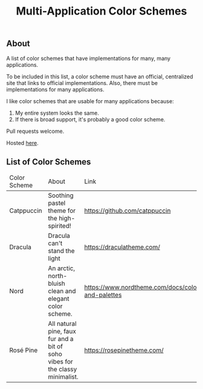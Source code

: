 <body>
  <header><h1>Multi-Application Color Schemes</h1></header>
  <main>
    <h2>About</h2>
    <p>
      A list of color schemes that have implementations for many, many
      applications.
    </p>
    <p>
      To be included in this list, a color scheme must have an official,
      centralized site that links to official implementations. Also, there
      must be implementations for many applications.
    </p>
    <p>I like color schemes that are usable for many applications because:</p>
    <ol>
      <li>My entire system looks the same.</li>
      <li>If there is broad support, it's probably a good color scheme.</li>
    </ol>
    <p>Pull requests welcome.</p>
    <p>Hosted <a href="https://multi-application-color-schemes.tomontheinternet.com">here</a>.</p>
    <h2>List of Color Schemes</h2>
    <table>
      <thead>
        <tr>
          <td>Color Scheme</td>
          <td>About</td>
          <td>Link</td>
        </tr>
      </thead>
      <tbody>
        <tr>
          <td>Catppuccin</td>
          <td>Soothing pastel theme for the high-spirited!</td>
          <td>
            <a href="https://github.com/catppuccin"
              >https://github.com/catppuccin</a
            >
          </td>
        </tr>
        <tr>
          <td>Dracula</td>
          <td>Dracula can't stand the light</td>
          <td>
            <a href="https://draculatheme.com/">https://draculatheme.com/</a>
          </td>
        </tr>
        <tr>
          <td>Nord</td>
          <td>An arctic, north-bluish clean and elegant color scheme.</td>
          <td>
            <a href="https://www.nordtheme.com/docs/colors-and-palettes"
              >https://www.nordtheme.com/docs/colors-and-palettes</a
            >
          </td>
        </tr>
        <tr>
          <td>Rosé Pine</td>
          <td>
            All natural pine, faux fur and a bit of soho vibes for the classy
            minimalist.
          </td>
          <td>
            <a href="https://rosepinetheme.com/">https://rosepinetheme.com/</a>
          </td>
        </tr>
      </tbody>
    </table>
  </main>
</body>
